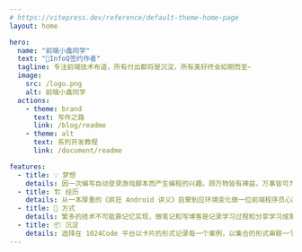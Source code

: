```yaml
---
# https://vitepress.dev/reference/default-theme-home-page
layout: home

hero:
  name: "前端小鑫同学"
  text: "🏅InfoQ签约作者"
  tagline: 专注前端技术布道，所有付出都将是沉淀，所有美好终会如期而至~
  image:
    src: /logo.png
    alt: 前端小鑫同学
  actions:
    - theme: brand
      text: 写作之路
      link: /blog/readme
    - theme: alt
      text: 系列开发教程
      link: /document/readme

features:
  - title: 💡 梦想
    details: 因一次编写自动登录游戏脚本而产生编程的兴趣，顾万物皆有裨益，万事皆可为师。
  - title: 🏗 经历
    details: 从一本厚重的《疯狂 Android 讲义》启蒙到应环境变化做一位前端程序员心路历程。
  - title: 🔑 方式
    details: 繁多的技术不可能靠记忆实现，做笔记和写博客是记录学习过程和分享学习成果的捷径。
  - title: 📦 沉淀
    details: 选择在 1024Code 平台以卡片的形式记录每一个案例，以集合的形式串联一个系列。
---
```


<style>
:root {
  --vp-home-hero-name-color: transparent;
  --vp-home-hero-name-background: -webkit-linear-gradient(120deg, #bd34fe 30%, #41d1ff);

  --vp-home-hero-image-background-image: linear-gradient(-45deg, #bd34fe 50%, #47caff 50%);
  --vp-home-hero-image-filter: blur(40px);
}

@media (min-width: 640px) {
  :root {
    --vp-home-hero-image-filter: blur(56px);
  }
}

@media (min-width: 960px) {
  :root {
    --vp-home-hero-image-filter: blur(72px);
  }
}
</style>